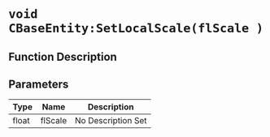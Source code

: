 # `void CBaseEntity:SetLocalScale(flScale )`
## Function Description

## Parameters
Type|Name|Description
--|--|--
float|flScale|No Description Set
